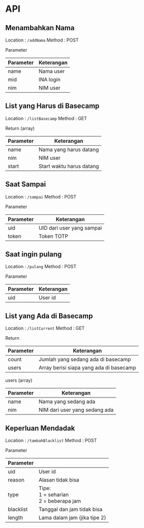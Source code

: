 # API

## Menambahkan Nama

Location : `/addNama`
Method : POST

Parameter

| Parameter | Keterangan |
| --------- | ---------- |
| name      | Nama user  |
| mid       | INA login  |
| nim       | NIM user   |

## List yang Harus di Basecamp

Location : `/listBasecamp`
Method : GET

Return (array)

| Parameter | Keterangan               |
| --------- | ------------------------ |
| name      | Nama yang harus datang   |
| nim       | NIM user                 |
| start     | Start waktu harus datang |

## Saat Sampai

Location : `/sampai`
Method : POST

Parameter 

| Parameter | Keterangan                |
| --------- | ------------------------- |
| uid       | UID dari user yang sampai |
| token     | Token TOTP                |



## Saat ingin pulang

Location : `/pulang`
Method : POST

Parameter

| Parameter | Keterangan |
| --------- | ---------- |
| uid       | User id    |

## List yang Ada di Basecamp

Location : `/listCurrent`
Method : GET

Return

| Parameter | Keterangan                              |
| --------- | --------------------------------------- |
| count     | Jumlah yang sedang ada di basecamp      |
| users     | Array berisi siapa yang ada di basecamp |

users (array)

| Parameter | Keterangan                    |
| --------- | ----------------------------- |
| name      | Nama yang sedang ada          |
| nim       | NIM dari user yang sedang ada |

## Keperluan Mendadak

Location : `/tambahBlacklist`
Method : POST

Parameter

| Parameter |                                                |
| --------- | ---------------------------------------------- |
| uid       | User id                                        |
| reason    | Alasan tidak bisa                              |
| type      | Tipe:<br />1 = seharian <br />2 = beberapa jam |
| blacklist | Tanggal dan jam tidak bisa                     |
| length    | Lama dalam jam (jika tipe 2)                   |


